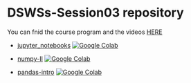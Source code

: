 # DSWSs-Session03 repository

You can fnid the course program and the videos [HERE](http://physics.ipm.ac.ir/~vafaei/scheduls/sess3.html)


- [jupyter_notebooks](https://github.com/vafaei-ar/DSWSs/blob/master/S03/notebooks/jupyter_notebooks.ipynb)  [![Google Colab](https://badgen.net/badge/Launch/on%20Google%20Colab/blue?icon=terminal)](https://colab.research.google.com/github.com/vafaei-ar/DSWSs/blob/master/S03/notebooks/jupyter_notebooks.ipynb)

- [numpy-II](https://github.com/vafaei-ar/DSWSs/blob/master/S03/notebooks/numpy-ii.ipynb)  [![Google Colab](https://badgen.net/badge/Launch/on%20Google%20Colab/blue?icon=terminal)](https://colab.research.google.com/github.com/vafaei-ar/DSWSs/blob/master/S03/notebooks/numpy-ii.ipynb)

- [pandas-intro](https://github.com/vafaei-ar/DSWSs/blob/master/S03/notebooks/pandas-intro.ipynb)  [![Google Colab](https://badgen.net/badge/Launch/on%20Google%20Colab/blue?icon=terminal)](https://colab.research.google.com/github.com/vafaei-ar/DSWSs/blob/master/S03/notebooks/pandas-intro.ipynb)
